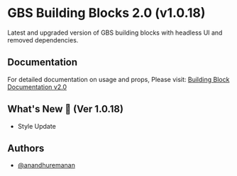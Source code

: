 # GBS Building Blocks 2.0 (v1.0.18)

Latest and upgraded version of GBS building blocks with headless UI and removed dependencies.

## Documentation

For detailed documentation on usage and props, Please visit: [Building Block Documentation v2.0](https://blackmax-designs.gitbook.io/building-block-v2.0)

## What's New 🎉 (Ver 1.0.18)

- Style Update

## Authors

- [@anandhuremanan](https://www.github.com/anandhuremanan)
